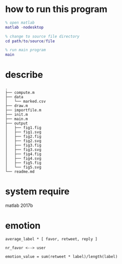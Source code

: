 # how to run this program

```matlab
% open matlab
matlab -nodesktop

% change to source file directory
cd path/to/source/file

% run main program
main
```

# describe

```
.
├── compute.m
├── data
│   └── marked.csv
├── draw.m
├── importfile.m
├── init.m
├── main.m
├── output
│   ├── fig1.fig
│   ├── fig1.svg
│   ├── fig2.fig
│   ├── fig2.svg
│   ├── fig3.fig
│   ├── fig3.svg
│   ├── fig4.fig
│   ├── fig4.svg
│   ├── fig5.fig
│   └── fig5.svg
└── readme.md
```

# system require

matlab 2017b


# emotion

```
average_label * [ favor, retweet, reply ]

nr_favor <--> user

emotion_value = sum(retweet * label)/length(label)

```
